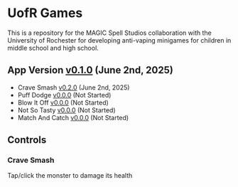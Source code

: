 # UofR Games
This is a repository for the MAGIC Spell Studios collaboration with the University of Rochester for developing anti-vaping minigames for children in middle school and high school.

## App Version [v0.1.0](https://github.com/qusr08/UofR-Games/blob/main/CHANGELOG.md) (June 2nd, 2025)
* Crave Smash [v0.2.0](https://github.com/qusr08/UofR-Games/blob/main/Changelogs/CRAVESMASH_CHANGELOG.md) (June 2nd, 2025)
* Puff Dodge [v0.0.0](https://github.com/qusr08/UofR-Games/blob/main/Changelogs/PUFFDODGE_CHANGELOG.md) (Not Started)
* Blow It Off [v0.0.0](https://github.com/qusr08/UofR-Games/blob/main/Changelogs/BLOWITOFF_CHANGELOG.md) (Not Started)
* Not So Tasty [v0.0.0](https://github.com/qusr08/UofR-Games/blob/main/Changelogs/NOTSOTASTY_CHANGELOG.md) (Not Started)
* Match And Catch [v0.0.0](https://github.com/qusr08/UofR-Games/blob/main/Changelogs/MATCHANDCATCH_CHANGELOG.md) (Not Started)

## Controls
### Crave Smash
Tap/click the monster to damage its health
